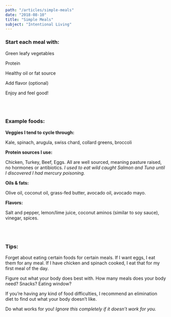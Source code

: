 ```yaml
---
path: "/articles/simple-meals"
date: "2018-08-10"
title: "Simple Meals"
subject: "Intentional Living"
---
```


### Start each meal with:

Green leafy vegetables

Protein

Healthy oil or fat source

Add flavor (optional)

Enjoy and feel good!

<br></br>


### Example foods:


**Veggies I tend to cycle through:**

Kale, spinach, arugula, swiss chard, collard greens, broccoli

**Protein sources I use:**

Chicken, Turkey, Beef, Eggs.  All are well sourced, meaning pasture raised, no hormones or antibiotics.  _I used to eat wild caught Salmon and Tuna until I discovered I had mercury poisoning._

**Oils & fats:**

Olive oil, coconut oil, grass-fed butter, avocado oil, avocado mayo.

**Flavors:**

Salt and pepper, lemon/lime juice, coconut aminos (similar to soy sauce), vinegar, spices.

<br></br>

### Tips:


Forget about eating certain foods for certain meals.  If I want eggs, I eat them for any meal.  If I have chicken and spinach cooked, I eat that for my first meal of the day.

Figure out what your body does best with.  How many meals does your body need?  Snacks?  Eating window?

If you’re having any kind of food difficulties, I recommend an elimination diet to find out what your body doesn’t like.

Do what works for you!  _Ignore this completely if it doesn’t work for you._